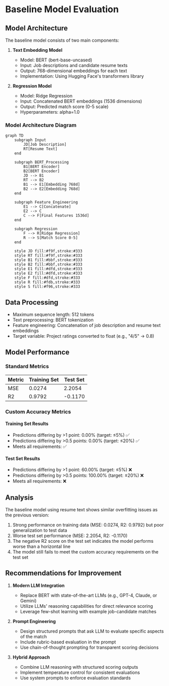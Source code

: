 # Baseline Model Evaluation

## Model Architecture

The baseline model consists of two main components:

1. **Text Embedding Model**
   - Model: BERT (bert-base-uncased)
   - Input: Job descriptions and candidate resume texts
   - Output: 768-dimensional embeddings for each text
   - Implementation: Using Hugging Face's transformers library

2. **Regression Model**
   - Model: Ridge Regression
   - Input: Concatenated BERT embeddings (1536 dimensions)
   - Output: Predicted match score (0-5 scale)
   - Hyperparameters: alpha=1.0

### Model Architecture Diagram

```mermaid
graph TD
    subgraph Input
        JD[Job Description]
        RT[Resume Text]
    end

    subgraph BERT_Processing
        B1[BERT Encoder]
        B2[BERT Encoder]
        JD --> B1
        RT --> B2
        B1 --> E1[Embedding 768d]
        B2 --> E2[Embedding 768d]
    end

    subgraph Feature_Engineering
        E1 --> C[Concatenate]
        E2 --> C
        C --> F[Final Features 1536d]
    end

    subgraph Regression
        F --> R[Ridge Regression]
        R --> S[Match Score 0-5]
    end

    style JD fill:#f9f,stroke:#333
    style RT fill:#f9f,stroke:#333
    style B1 fill:#bbf,stroke:#333
    style B2 fill:#bbf,stroke:#333
    style E1 fill:#dfd,stroke:#333
    style E2 fill:#dfd,stroke:#333
    style F fill:#dfd,stroke:#333
    style R fill:#fdb,stroke:#333
    style S fill:#f96,stroke:#333
```

## Data Processing
- Maximum sequence length: 512 tokens
- Text preprocessing: BERT tokenization
- Feature engineering: Concatenation of job description and resume text embeddings
- Target variable: Project ratings converted to float (e.g., "4/5" → 0.8)

## Model Performance

### Standard Metrics
| Metric | Training Set | Test Set |
|--------|-------------|-----------|
| MSE    | 0.0274      | 2.2054    |
| R2     | 0.9792      | -0.1170   |

### Custom Accuracy Metrics

#### Training Set Results
- Predictions differing by >1 point: 0.00% (target: ≤5%) ✅
- Predictions differing by >0.5 points: 0.00% (target: ≤20%) ✅
- Meets all requirements: ✅

#### Test Set Results
- Predictions differing by >1 point: 60.00% (target: ≤5%) ❌
- Predictions differing by >0.5 points: 100.00% (target: ≤20%) ❌
- Meets all requirements: ❌

## Analysis

The baseline model using resume text shows similar overfitting issues as the previous version:
1. Strong performance on training data (MSE: 0.0274, R2: 0.9792) but poor generalization to test data
2. Worse test set performance (MSE: 2.2054, R2: -0.1170)
3. The negative R2 score on the test set indicates the model performs worse than a horizontal line
4. The model still fails to meet the custom accuracy requirements on the test set

## Recommendations for Improvement

1. **Modern LLM Integration**
   - Replace BERT with state-of-the-art LLMs (e.g., GPT-4, Claude, or Gemini)
   - Utilize LLMs' reasoning capabilities for direct relevance scoring
   - Leverage few-shot learning with example job-candidate matches

2. **Prompt Engineering**
   - Design structured prompts that ask LLM to evaluate specific aspects of the match
   - Include rubric-based evaluation in the prompt
   - Use chain-of-thought prompting for transparent scoring decisions

3. **Hybrid Approach**
   - Combine LLM reasoning with structured scoring outputs
   - Implement temperature control for consistent evaluations
   - Use system prompts to enforce evaluation standards

